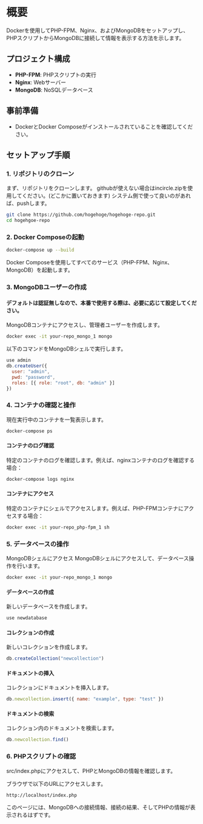 # 概要

Dockerを使用してPHP-FPM、Nginx、およびMongoDBをセットアップし、PHPスクリプトからMongoDBに接続して情報を表示する方法を示します。

## プロジェクト構成

- **PHP-FPM**: PHPスクリプトの実行
- **Nginx**: Webサーバー
- **MongoDB**: NoSQLデータベース

## 事前準備


- DockerとDocker Composeがインストールされていることを確認してください。

## セットアップ手順

### 1. リポジトリのクローン

まず、リポジトリをクローンします。
githubが使えない場合はincircle.zipを使用してください。(どこかに置いておきます)
システム側で使って良いのがあれば、pushします。

```sh
git clone https://github.com/hogehoge/hogehoge-repo.git
cd hogehgoe-repo

```
### 2. Docker Composeの起動
```sh
docker-compose up --build
```
Docker Composeを使用してすべてのサービス（PHP-FPM、Nginx、MongoDB）を起動します。

### 3. MongoDBユーザーの作成
#### デフォルトは認証無しなので、本番で使用する際は、必要に応じて設定してください。
MongoDBコンテナにアクセスし、管理者ユーザーを作成します。

```sh
docker exec -it your-repo_mongo_1 mongo
```

以下のコマンドをMongoDBシェルで実行します。

```javascript
use admin
db.createUser({
  user: "admin",
  pwd: "password",
  roles: [{ role: "root", db: "admin" }]
})
```

### 4. コンテナの確認と操作
現在実行中のコンテナを一覧表示します。

```sh
docker-compose ps
```

#### コンテナのログ確認
特定のコンテナのログを確認します。例えば、nginxコンテナのログを確認する場合：

```sh
docker-compose logs nginx
```

#### コンテナにアクセス
特定のコンテナにシェルでアクセスします。例えば、PHP-FPMコンテナにアクセスする場合：

```sh
docker exec -it your-repo_php-fpm_1 sh
```

### 5. データベースの操作
MongoDBシェルにアクセス
MongoDBシェルにアクセスして、データベース操作を行います。

```sh
docker exec -it your-repo_mongo_1 mongo
```

#### データベースの作成
新しいデータベースを作成します。

```javascript
use newdatabase
```

#### コレクションの作成
新しいコレクションを作成します。

```javascript
db.createCollection("newcollection")
```

#### ドキュメントの挿入
コレクションにドキュメントを挿入します。

```javascript
db.newcollection.insert({ name: "example", type: "test" })
```

#### ドキュメントの検索
コレクション内のドキュメントを検索します。

```javascript
db.newcollection.find()
```
### 6. PHPスクリプトの確認

src/index.phpにアクセスして、PHPとMongoDBの情報を確認します。

ブラウザで以下のURLにアクセスします。

```sh
http://localhost/index.php
```
このページには、MongoDBへの接続情報、接続の結果、そしてPHPの情報が表示されるはずです。